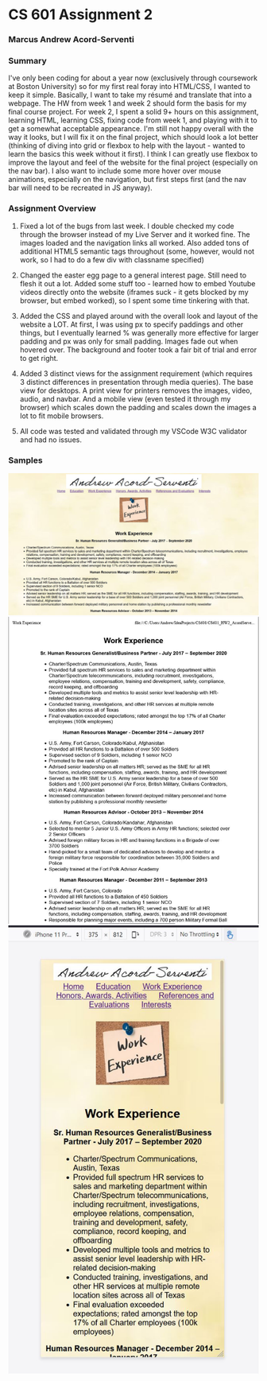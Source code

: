 # CS 601 Assignment 2

### Marcus Andrew Acord-Serventi

### Summary

I've only been coding for about a year now (exclusively through coursework at Boston University) so for my first real foray into HTML/CSS, I wanted to keep it simple. Basically, I want to take my résumé and translate that into a webpage. The HW from week 1 and week 2 should form the basis for my final course project. For week 2, I spent a solid 9+ hours on this assignment, learning HTML, learning CSS, fixing code from week 1, and playing with it to get a somewhat acceptable appearance. I'm still not happy overall with the way it looks, but I will fix it on the final project, which should look a lot better (thinking of diving into grid or flexbox to help with the layout - wanted to learn the basics this week without it first). I think I can greatly use flexbox to improve the layout and feel of the website for the final project (especially on the nav bar). I also want to include some more hover over mouse animations, especially on the navigation, but first steps first (and the nav bar will need to be recreated in JS anyway).

### Assignment Overview

1. Fixed a lot of the bugs from last week. I double checked my code through the browser instead of my Live Server and it worked fine. The images loaded and the navigation links all worked. Also added tons of additional HTML5 semantic tags throughout (some, however, would not work, so I had to do a few div with classname specified)

2. Changed the easter egg page to a general interest page. Still need to flesh it out a lot. Added some stuff too - learned how to embed Youtube videos directly onto the website (iframes suck - it gets blocked by my browser, but embed worked), so I spent some time tinkering with that.

3. Added the CSS and played around with the overall look and layout of the website a LOT. At first, I was using px to specify paddings and other things, but I eventually learned % was generally more effective for larger padding and px was only for small padding. Images fade out when hovered over. The background and footer took a fair bit of trial and error to get right.

4. Added 3 distinct views for the assignment requirement (which requires 3 distinct differences in presentation through media queries). The base view for desktops. A print view for printers removes the images, video, audio, and navbar. And a mobile view (even tested it through my browser) which scales down the padding and scales down the images a lot to fit mobile browsers.

5. All code was tested and validated through my VSCode W3C validator and had no issues.

### Samples

![alt text](Desktop.jpg)
![alt text](Print.jpg)
![alt text](Mobile.jpg)
